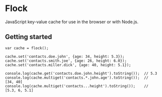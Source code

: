 Flock
=====

JavaScript key-value cache for use in the browser or with Node.js.

Getting started
---------------

	var cache = flock();
	
	cache.set('contacts.doe.john', {age: 34, height: 5.3});
	cache.set('contacts.smith.joe', {age: 26, height: 6.0});
	cache.set('contacts.miller.dick', {age: 40, height: 5.1});
	
	console.log(cache.get('contacts.doe.john.height').toString());  // 5.3
	console.log(cache.multiget('contacts.*.john.age').toString());  // [34, 40]
	console.log(cache.multiget('contacts...height').toString());    // [5.3, 6, 5.1]

